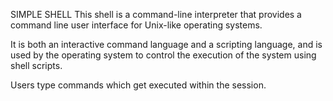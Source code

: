 SIMPLE SHELL
This shell is a command-line interpreter that provides a command line user interface for Unix-like operating systems.

It is both an interactive command language and a scripting language, and is used by the operating system to control the execution of the system using shell scripts.

Users type commands which get executed within the session.
